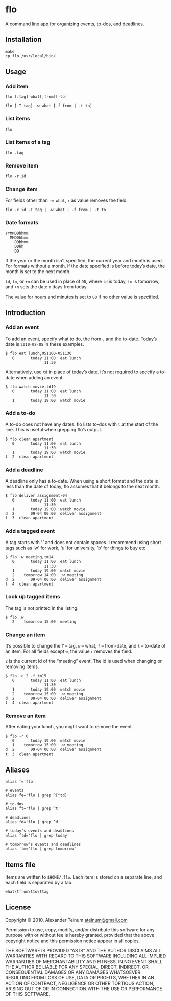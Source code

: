 # flo

A command line app for organizing events, to-dos, and deadlines.

## Installation

    make
    cp flo /usr/local/bin/

## Usage

### Add item

    flo [.tag] what[,from][-to]

    flo [-T tag] -w what [-f from | -t to]

### List items

    flo

### List items of a tag

    flo .tag

### Remove item

    flo -r id

### Change item

For fields other than `-w what`, `r` as value removes the field.

    flo -c id -T tag | -w what | -f from | -t to

### Date formats

    YYMMDDhhmm
      MMDDhhmm
        DDhhmm
        DDhh
        DD

If the year or the month isn’t specified, the current year and month is used.
For formats without a month, if the date specified is before today’s date, the
month is set to the next month.

`td`, `tm`, or `+n` can be used in place of `DD`, where `td` is today, `tm` is
tomorrow, and `+n` sets the date `n` days from today.

The value for hours and minutes is set to `00` if no other value is specified.

## Introduction

### Add an event

To add an event, specify what to do, the from-, and the to-date. Today’s date
is `2010-08-05` in these examples.

    $ flo eat lunch,051100-051130
       0       today 11:00  eat lunch
                     11:30

Alternatively, use `td` in place of today’s date. It’s not required to specify
a to-date when adding an event.

    $ flo watch movie,td19
       0       today 11:00  eat lunch
                     11:30
       1       today 19:00  watch movie

### Add a to-do

A to-do does not have any dates. flo lists to-dos with `t` at the start of the
line. This is useful when grepping flo’s output.

    $ flo clean apartment
       0       today 11:00  eat lunch
                     11:30
       1       today 19:00  watch movie
    t  2  clean apartment

### Add a deadline

A deadline only has a to-date. When using a short format and the date is less
than the date of today, flo assumes that it belongs to the next month.

    $ flo deliver assignment-04
       0       today 11:00  eat lunch
                     11:30
       1       today 19:00  watch movie
    d  2       09-04 00:00  deliver assignment
    t  3  clean apartment

### Add a tagged event

A tag starts with ‘.’ and does not contain spaces.  I recommend using short tags
such as ‘w’ for work, ‘u’ for university, ‘b’ for things to buy etc.

    $ flo .w meeting,tm14
       0       today 11:00  eat lunch
                     11:30
       1       today 19:00  watch movie
       2    tomorrow 14:00  .w meeting
    d  2       09-04 00:00  deliver assignment
    t  4  clean apartment

### Look up tagged items

The tag is not printed in the listing.

    $ flo .w
       2    tomorrow 15:00  meeting

### Change an item

It’s possible to change the `T` – tag, `w` – what, `f` – from-date, and `t` –
to-date of an item. For all fields except `w`, the value  `r` removes the
field.

`2` is the current id of the “meeting” event. The id is used when changing or
removing items.

    $ flo -c 2 -f tm15
       0       today 11:00  eat lunch
                     11:30
       1       today 19:00  watch movie
       2    tomorrow 15:00  .w meeting
    d  2       09-04 00:00  deliver assignment
    t  4  clean apartment

### Remove an item

After eating your lunch, you might want to remove the event.

    $ flo -r 0
       0       today 19:00  watch movie
       1    tomorrow 15:00  .w meeting
    d  2       09-04 00:00  deliver assignment
    t  3  clean apartment

## Aliases

    alias f='flo'

    # events
    alias fe='flo | grep ^[^td]' 

    # to-dos
    alias ft='flo | grep ^t' 

    # deadlines
    alias fd='flo | grep ^d' 

    # today’s events and deadlines
    alias ftd='flo | grep today' 

    # tomorrow’s events and deadlines
    alias ftm='flo | grep tomorrow' 

## Items file

Items are written to `$HOME/.flo`. Each item is stored on a separate line, and
each field is separated by a tab.

    what\tfrom\tto\ttag

## License

Copyright © 2010, Alexander Teinum <ateinum@gmail.com>

Permission to use, copy, modify, and/or distribute this software for any purpose
with or without fee is hereby granted, provided that the above copyright notice
and this permission notice appear in all copies.

THE SOFTWARE IS PROVIDED “AS IS” AND THE AUTHOR DISCLAIMS ALL WARRANTIES WITH
REGARD TO THIS SOFTWARE INCLUDING ALL IMPLIED WARRANTIES OF MERCHANTABILITY AND
FITNESS. IN NO EVENT SHALL THE AUTHOR BE LIABLE FOR ANY SPECIAL, DIRECT,
INDIRECT, OR CONSEQUENTIAL DAMAGES OR ANY DAMAGES WHATSOEVER RESULTING FROM LOSS
OF USE, DATA OR PROFITS, WHETHER IN AN ACTION OF CONTRACT, NEGLIGENCE OR OTHER
TORTIOUS ACTION, ARISING OUT OF OR IN CONNECTION WITH THE USE OR PERFORMANCE OF
THIS SOFTWARE.
